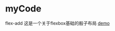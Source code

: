 # myCode
 flex-add
这是一个关于flexbox基础的骰子布局
 [demo](https://lovemysyy.github.io/myCode/saolei/saolei.html)
